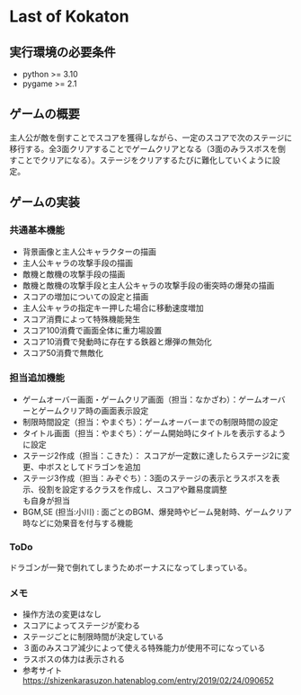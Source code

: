 # Last of Kokaton

## 実行環境の必要条件
* python >= 3.10
* pygame >= 2.1

## ゲームの概要
主人公が敵を倒すことでスコアを獲得しながら、一定のスコアで次のステージに移行する。全3面クリアすることでゲームクリアとなる（3面のみラスボスを倒すことでクリアになる）。ステージをクリアするたびに難化していくように設定。

## ゲームの実装
### 共通基本機能
* 背景画像と主人公キャラクターの描画
* 主人公キャラの攻撃手段の描画
* 敵機と敵機の攻撃手段の描画
* 敵機と敵機の攻撃手段と主人公キャラの攻撃手段の衝突時の爆発の描画
* スコアの増加についての設定と描画
* 主人公キャラの指定キー押した場合に移動速度増加
* スコア消費によって特殊機能発生
* スコア100消費で画面全体に重力場設置
* スコア10消費で発動時に存在する鉄器と爆弾の無効化
* スコア50消費で無敵化

### 担当追加機能
* ゲームオーバー画面・ゲームクリア画面（担当：なかざわ）：ゲームオーバーとゲームクリア時の画面表示設定
* 制限時間設定（担当：やまぐち）：ゲームオーバーまでの制限時間の設定
* タイトル画面（担当：やまぐち）：ゲーム開始時にタイトルを表示するように設定
* ステージ2作成（担当：こきた）： スコアが一定数に達したらステージ2に変更、中ボスとしてドラゴンを追加
* ステージ3作成（担当：みぞぐち）：3面のステージの表示とラスボスを表示、役割を設定するクラスを作成し、スコアや難易度調整　　　　　　　　　　　　　　　　　も自身が担当　
* BGM,SE (担当:小川) : 面ごとのBGM、爆発時やビーム発射時、ゲームクリア時などに効果音を付与する機能

### ToDo
ドラゴンが一発で倒れてしまうためボーナスになってしまっている。
### メモ
* 操作方法の変更はなし
* スコアによってステージが変わる
* ステージごとに制限時間が決定している
* ３面のみスコア減少によって使える特殊能力が使用不可になっている
* ラスボスの体力は表示される
* 参考サイト https://shizenkarasuzon.hatenablog.com/entry/2019/02/24/090652
